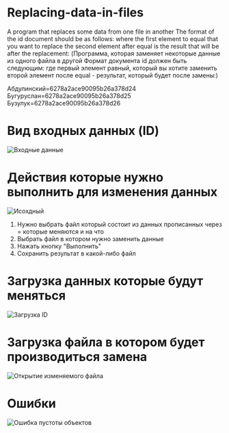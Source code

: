 # Replacing-data-in-files
A program that replaces some data from one file in another
The format of the id document should be as follows:
where the first element to equal that you want to replace
the second element after equal is the result that will be after the replacement:
(Программа, которая заменяет некоторые данные из одного файла в другой
Формат документа id должен быть следующим:
где первый элемент равный, который вы хотите заменить
второй элемент после equal - результат, который будет после замены:)

Абдулинский=6278a2ace90095b26a378d24
Бугуруслан=6278a2ace90095b26a378d25
Бузулук=6278a2ace90095b26a378d26

# Вид входных данных (ID)

![Входные данные](https://user-images.githubusercontent.com/86127025/170691565-03be71d1-785f-4cc9-9d86-b4ababf868c0.png)


# Действия которые нужно выполнить для изменения данных

![Исохдный](https://user-images.githubusercontent.com/86127025/170691339-b311d80e-023d-484c-aeda-713b4444c0bb.png)

1. Нужно выбрать файл который состоит из данных прописанных через = которые меняются и на что
2. Выбрать файл в котором нужно заменить данные
3. Нажать кнопку "Выполнить"
4. Сохранить результат в какой-либо файл

# Загрузка данных которые будут меняться

![Загрузка ID](https://user-images.githubusercontent.com/86127025/170691090-d3583d9c-712d-48e4-93b9-9b4d959eb9b2.png)

# Загрузка файла в котором будет производиться замена

![Открытие изменяемого файла](https://user-images.githubusercontent.com/86127025/170691116-3ca67de2-4ca2-4906-8624-446f3060dee4.png)

# Ошибки

![Ошибка пустоты объектов](https://user-images.githubusercontent.com/86127025/170691172-00a77104-c1c9-4d54-bb0d-5135f29407a4.png)
